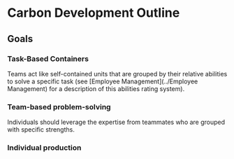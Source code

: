 # Carbon Development Outline
## Goals

### Task-Based Containers
Teams act like self-contained units that are grouped by their relative abilities to solve a specific task (see [Employee Management](../Employee Management) for a description of this abilities rating system).

### Team-based problem-solving
Individuals should leverage the expertise from teammates who are grouped with specific strengths.

### Individual production